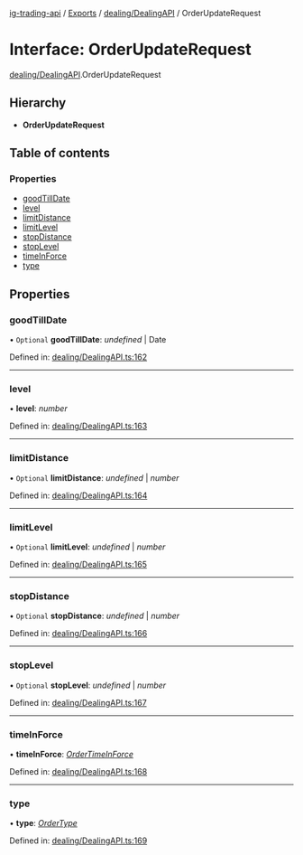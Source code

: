 [ig-trading-api](../README.md) / [Exports](../modules.md) / [dealing/DealingAPI](../modules/dealing_dealingapi.md) / OrderUpdateRequest

# Interface: OrderUpdateRequest

[dealing/DealingAPI](../modules/dealing_dealingapi.md).OrderUpdateRequest

## Hierarchy

- **OrderUpdateRequest**

## Table of contents

### Properties

- [goodTillDate](dealing_dealingapi.orderupdaterequest.md#goodtilldate)
- [level](dealing_dealingapi.orderupdaterequest.md#level)
- [limitDistance](dealing_dealingapi.orderupdaterequest.md#limitdistance)
- [limitLevel](dealing_dealingapi.orderupdaterequest.md#limitlevel)
- [stopDistance](dealing_dealingapi.orderupdaterequest.md#stopdistance)
- [stopLevel](dealing_dealingapi.orderupdaterequest.md#stoplevel)
- [timeInForce](dealing_dealingapi.orderupdaterequest.md#timeinforce)
- [type](dealing_dealingapi.orderupdaterequest.md#type)

## Properties

### goodTillDate

• `Optional` **goodTillDate**: _undefined_ | Date

Defined in: [dealing/DealingAPI.ts:162](https://github.com/bennycode/ig-trading-api/blob/e06a01d/src/dealing/DealingAPI.ts#L162)

---

### level

• **level**: _number_

Defined in: [dealing/DealingAPI.ts:163](https://github.com/bennycode/ig-trading-api/blob/e06a01d/src/dealing/DealingAPI.ts#L163)

---

### limitDistance

• `Optional` **limitDistance**: _undefined_ | _number_

Defined in: [dealing/DealingAPI.ts:164](https://github.com/bennycode/ig-trading-api/blob/e06a01d/src/dealing/DealingAPI.ts#L164)

---

### limitLevel

• `Optional` **limitLevel**: _undefined_ | _number_

Defined in: [dealing/DealingAPI.ts:165](https://github.com/bennycode/ig-trading-api/blob/e06a01d/src/dealing/DealingAPI.ts#L165)

---

### stopDistance

• `Optional` **stopDistance**: _undefined_ | _number_

Defined in: [dealing/DealingAPI.ts:166](https://github.com/bennycode/ig-trading-api/blob/e06a01d/src/dealing/DealingAPI.ts#L166)

---

### stopLevel

• `Optional` **stopLevel**: _undefined_ | _number_

Defined in: [dealing/DealingAPI.ts:167](https://github.com/bennycode/ig-trading-api/blob/e06a01d/src/dealing/DealingAPI.ts#L167)

---

### timeInForce

• **timeInForce**: [_OrderTimeInForce_](../enums/dealing_dealingapi.ordertimeinforce.md)

Defined in: [dealing/DealingAPI.ts:168](https://github.com/bennycode/ig-trading-api/blob/e06a01d/src/dealing/DealingAPI.ts#L168)

---

### type

• **type**: [_OrderType_](../enums/dealing_dealingapi.ordertype.md)

Defined in: [dealing/DealingAPI.ts:169](https://github.com/bennycode/ig-trading-api/blob/e06a01d/src/dealing/DealingAPI.ts#L169)
